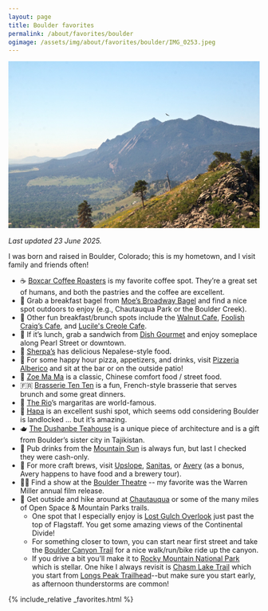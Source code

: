 ```yaml
---
layout: page
title: Boulder favorites
permalink: /about/favorites/boulder
ogimage: /assets/img/about/favorites/boulder/IMG_0253.jpeg
---
```

![Boulder](/assets/img/about/favorites/boulder/IMG_0253.jpeg)

_Last updated 23 June 2025._

I was born and raised in Boulder, Colorado; this is my hometown, and I visit family and friends often!

- ☕️ [Boxcar Coffee Roasters](https://maps.apple.com/?address=1825%20Pearl%20St,%20Boulder,%20CO%20%2080302,%20United%20States&auid=8835420102125326547&ll=40.019823,-105.271473&lsp=9902&q=Boxcar%20Coffee%20Roasters) is my favorite coffee spot. They’re a great set of humans, and both the pastries and the coffee are excellent.
- 🥯 Grab a breakfast bagel from [Moe’s Broadway Bagel](https://maps.apple.com/?address=3075%20Arapahoe%20Ave,%20Boulder,%20CO%2080303,%20United%20States&auid=11452497518359192385&ll=40.015027,-105.252007&lsp=9902&q=Moe's%20Broadway%20Bagel) and find a nice spot outdoors to enjoy (e.g., Chautauqua Park or the Boulder Creek).
- 🍳 Other fun breakfast/brunch spots include the [Walnut Cafe](https://maps.apple.com/place?address=3073%20Walnut%20St,%20Boulder,%20CO%20%2080301,%20United%20States&coordinate=40.020657,-105.252668&name=Walnut%20Cafe&place-id=I49D0BE70577EEA65&map=explore), [Foolish Craig’s Cafe](https://maps.apple.com/place?address=1611%20Pearl%20St,%20Boulder,%20CO%20%2080302,%20United%20States&coordinate=40.019150,-105.274470&name=Foolish%20Craig's%20Cafe&place-id=I52AC772F56D93578&map=explore), and [Lucile's Creole Cafe](https://maps.apple.com/place?address=2124%2014th%20St,%20Boulder,%20CO%20%2080302,%20United%20States&coordinate=40.020029,-105.277764&name=Lucile's%20Creole%20Cafe&place-id=I63B7E8E324DEA6A4&map=explore).
- 🥪 If it’s lunch, grab a sandwich from [Dish Gourmet](https://maps.apple.com/?address=1918%20Pearl%20St,%20Boulder,%20CO%20%2080302,%20United%20States&auid=14001950911578857009&ll=40.019697,-105.270096&lsp=9902&q=Dish%20Gourmet) and enjoy someplace along Pearl Street or downtown.
- 🥘 [Sherpa’s](https://maps.apple.com/?address=825%20Walnut%20St,%20Boulder,%20CO%20%2080302,%20United%20States&auid=3124829576012812634&ll=40.016143,-105.284432&lsp=9902&q=Sherpa's%20Adventure%20Restaurant%20%26%20Bar) has delicious Nepalese-style food.
- 🍕 For some happy hour pizza, appetizers, and drinks, visit [Pizzeria Alberico](https://maps.apple.com/?address=1730%20Pearl%20St,%20Boulder,%20CO%20%2080302,%20United%20States&auid=16623498063454463912&ll=40.019135,-105.272542&lsp=9902&q=Pizzeria%20Alberico) and sit at the bar or on the outside patio!
- 🍜 [Zoe Ma Ma](https://maps.apple.com/place?address=919%20Pearl%20St,%20Boulder,%20CO%20%2080302,%20United%20States&coordinate=40.017513,-105.283297&name=Zoe%20Ma%20Ma&place-id=I4AEDF217169CC1C7&map=explore) is a classic, Chinese comfort food / street food.
- 🇫🇷 [Brasserie Ten Ten](https://maps.apple.com/place?address=1011%20Walnut%20St,%20Boulder,%20CO%20%2080302,%20United%20States&coordinate=40.016512,-105.282066&name=Brasserie%20Ten%20Ten&place-id=ID39B1F52BFDC5528&map=explore) is a fun, French-style brasserie that serves brunch and some great dinners.
- 🌮 [The Rio](https://maps.apple.com/?address=1101%20Walnut%20St,%20Boulder,%20CO%20%2080302,%20United%20States&auid=7232455307254972357&ll=40.016777,-105.280824&lsp=9902&q=Rio%20Grande%20Mexican%20Restaurant)’s margaritas are world-famous.
- 🍣 [Hapa](https://maps.apple.com/?address=1117%20Pearl%20Street,%20Boulder,%20CO%2080302,%20United%20States&auid=14715943169855714467&ll=40.017865,-105.280919&lsp=9902&q=Hapa%20Sushi%20Grill%20and%20Sake%20Bar) is an excellent sushi spot, which seems odd considering Boulder is landlocked ... but it’s amazing.
- 🫖 [The Dushanbe Teahouse](https://maps.apple.com/place?address=1770%2013th%20St,%20Boulder,%20CO%20%2080302,%20United%20States&coordinate=40.015430,-105.277262&name=Boulder%20Dushanbe%20Teahouse&place-id=I945A5ED2DE00501E&map=explore) is a unique piece of architecture and is a gift from Boulder’s sister city in Tajikistan.
- 🍻 Pub drinks from the [Mountain Sun](https://maps.apple.com/?address=1535%20Pearl%20St,%20Boulder,%20CO%20%2080302,%20United%20States&auid=14474637385343172249&ll=40.019019,-105.275209&lsp=9902&q=Mountain%20Sun%20Pub%20%26%20Brewery) is always fun, but last I checked they were cash-only.
- 🍻 For more craft brews, visit [Upslope](https://maps.apple.com/?address=1501%20Lee%20Hill%20Rd,%20Boulder,%20CO%20%2080304,%20United%20States&auid=17332624768728670828&ll=40.062901,-105.279240&lsp=9902&q=Upslope%20Brewing%20Company), [Sanitas](https://maps.apple.com/?address=3550%20Frontier%20Ave,%20Boulder,%20CO%20%2080301,%20United%20States&auid=2361003309779870754&ll=40.022100,-105.248319&lsp=9902&q=Sanitas), or [Avery](https://maps.apple.com/?address=4910%20Nautilus%20Ct%20N,%20Boulder,%20CO%20%2080301,%20United%20States&auid=16656827806794431938&ll=40.062524,-105.204736&lsp=9902&q=Avery%20Brewing%20Co) (as a bonus, Avery happens to have food and a brewery tour).
- 👨‍🎤 Find a show at the [Boulder Theatre](https://maps.apple.com/?address=2032%2014th%20St,%20Boulder,%20CO%20%2080302,%20United%20States&auid=4387618948551568433&ll=40.019131,-105.277195&lsp=9902&q=Boulder%20Theater) -- my favorite was the Warren Miller annual film release.
- 🥾 Get outside and hike around at [Chautauqua](https://maps.apple.com/?address=900%20Baseline%20Rd,%20Boulder,%20CO%20%2080302,%20United%20States&auid=3328881260573032957&ll=39.998886,-105.281031&lsp=9902&q=Chautauqua%20Park) or some of the many miles of Open Space & Mountain Parks trails.
	- One spot that I especially enjoy is [Lost Gulch Overlook](https://maps.apple.com/place?address=3998%20Flagstaff%20Rd,%20Boulder,%20CO%20%2080302,%20United%20States&coordinate=39.991054,-105.319206&name=Lost%20Gulch%20Lookout&place-id=I760B827637256D8E&map=explore) just past the top of Flagstaff. You get some amazing views of the Continental Divide!
	- For something closer to town, you can start near first street and take the [Boulder Canyon Trail](https://maps.apple.com/place?address=Boulder,%20CO,%20United%20States&coordinate=40.013092,-105.298192&name=Boulder%20Canyon%20Trail&place-id=I3E1E9C7D2E6E1207&map=explore) for a nice walk/run/bike ride up the canyon.
	- If you drive a bit you’ll make it to [Rocky Mountain National Park](https://maps.apple.com/place?address=US-34,%20Grand%20Lake,%20CO%20%2080447,%20United%20States&coordinate=40.357230,-105.699934&name=Rocky%20Mountain%20National%20Park&place-id=I4F8EE2FAFC52DCA8&map=explore) which is stellar. One hike I always revisit is [Chasm Lake Trail](https://maps.apple.com/place?address=Larimer%20County,%20CO,%20United%20States&coordinate=40.265507,-105.592673&name=Chasm%20Lake%20Trail&place-id=IA43C05152822D48D&map=explore) which you start from [Longs Peak Trailhead](https://maps.apple.com/place?address=Longs%20Peak%20Rd,%20Estes%20Park,%20CO%20%2080517,%20United%20States&coordinate=40.272309,-105.556717&name=Longs%20Peak%20Trailhead&place-id=I26C7113C684B643D&map=explore)--but make sure you start early, as afternoon thunderstorms are common!

{% include_relative _favorites.html %}